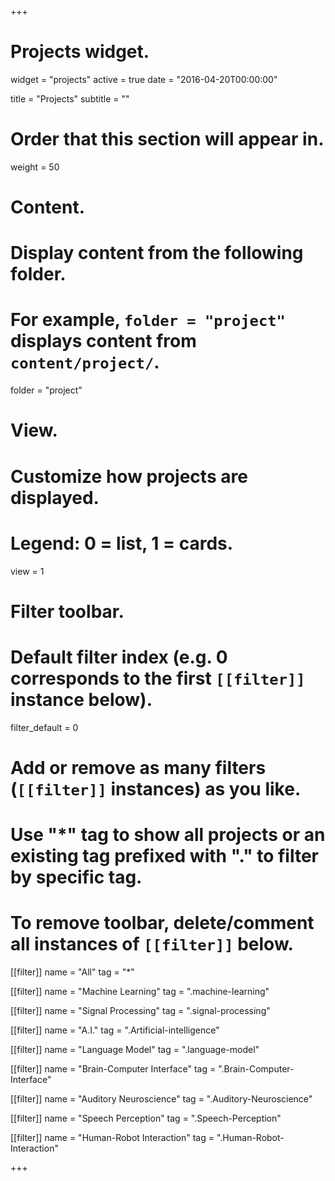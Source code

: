 +++
# Projects widget.
widget = "projects"
active = true
date = "2016-04-20T00:00:00"

title = "Projects"
subtitle = ""

# Order that this section will appear in.
weight = 50

# Content.
# Display content from the following folder.
# For example, `folder = "project"` displays content from `content/project/`.
folder = "project"

# View.
# Customize how projects are displayed.
# Legend: 0 = list, 1 = cards.
view = 1

# Filter toolbar.

# Default filter index (e.g. 0 corresponds to the first `[[filter]]` instance below).
filter_default = 0

# Add or remove as many filters (`[[filter]]` instances) as you like.
# Use "*" tag to show all projects or an existing tag prefixed with "." to filter by specific tag.
# To remove toolbar, delete/comment all instances of `[[filter]]` below.

[[filter]]
  name = "All"
  tag = "*"

[[filter]]
  name = "Machine Learning"
  tag = ".machine-learning"

[[filter]]
  name = "Signal Processing"
  tag = ".signal-processing"

[[filter]]
      name = "A.I."
      tag = ".Artificial-intelligence"

[[filter]]
    name = "Language Model"
    tag = ".language-model"

[[filter]]
    name = "Brain-Computer Interface"
    tag = ".Brain-Computer-Interface"

[[filter]]
    name = "Auditory Neuroscience"
    tag = ".Auditory-Neuroscience"


[[filter]]
    name = "Speech Perception"
    tag = ".Speech-Perception"

[[filter]]
    name = "Human-Robot Interaction"
    tag = ".Human-Robot-Interaction"

+++
